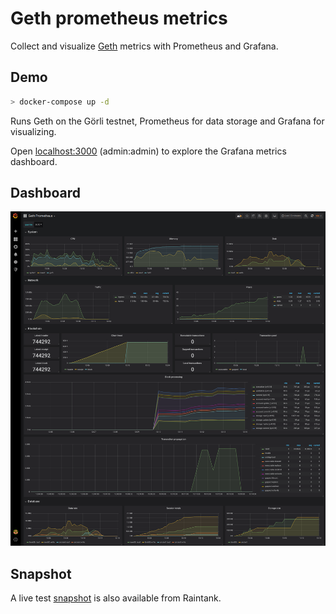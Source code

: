 # Geth prometheus metrics

Collect and visualize [Geth](https://github.com/ethereum/go-ethereum) metrics with Prometheus and Grafana.

## Demo

```bash
> docker-compose up -d
```

Runs Geth on the Görli testnet, Prometheus for data storage and Grafana for visualizing.

Open [localhost:3000](http://localhost:3000) (admin:admin) to explore the Grafana metrics dashboard.

## Dashboard

![Grafana](grafana.png)

## Snapshot

A live test [snapshot](https://snapshot.raintank.io/dashboard/snapshot/fdZDK5EBa65M5x6ZkvnpdJXS1BqIZGb7) is also available from Raintank.
